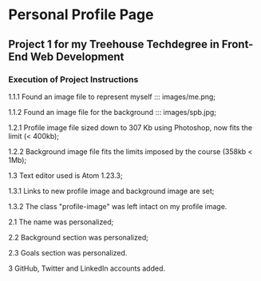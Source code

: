 # Personal Profile Page
## Project 1 for my Treehouse Techdegree in Front-End Web Development

### Execution of Project Instructions

1.1.1 Found an image file to represent myself ::: images/me.png;

1.1.2 Found an image file for the background ::: images/spb.jpg;

1.2.1 Profile image file sized down to 307 Kb using Photoshop, now fits the limit (< 400kb);

1.2.2 Background image file fits the limits imposed by the course (358kb < 1Mb);

1.3 Text editor used is Atom 1.23.3;

1.3.1 Links to new profile image and background image are set;

1.3.2 The class "profile-image" was left intact on my profile image.


2.1 The name was personalized;

2.2 Background section was personalized;

2.3 Goals section was personalized.


3 GitHub, Twitter and LinkedIn accounts added.
